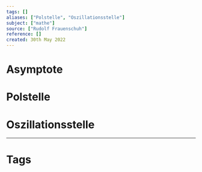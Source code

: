 ```yaml
---
tags: []
aliases: ["Polstelle", "Oszillationsstelle"]
subject: ["mathe"]
source: ["Rudolf Frauenschuh"]
reference: []
created: 30th May 2022
---
```


# Asymptote
# Polstelle
# Oszillationsstelle

---
# Tags